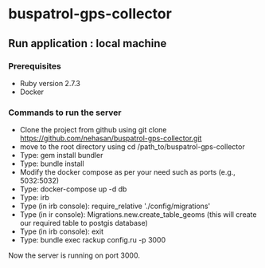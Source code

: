 # buspatrol-gps-collector
## Run application : local machine
### Prerequisites
* Ruby version 2.7.3
* Docker

### Commands to run the server
* Clone the project from github using git clone https://github.com/nehasan/buspatrol-gps-collector.git
* move to the root directory using cd /path_to/buspatrol-gps-collector
* Type: gem install bundler
* Type: bundle install
* Modify the docker compose as per your need such as ports (e.g., 5032:5032)
* Type: docker-compose up -d db
* Type: irb
* Type (in irb console): require_relative './config/migrations'
* Type (in ir console): Migrations.new.create_table_geoms (this will create our required table to postgis database)
* Type (in irb console): exit
* Type: bundle exec rackup config.ru -p 3000

Now the server is running on port 3000.

